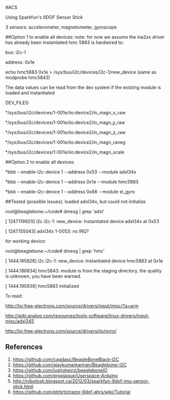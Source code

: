 #ACS

Using Sparkfun's 9DOF Sensor Stick

3 sensors: accelerometer, magnetometer, gyroscope

##Option 1 to enable all devices:
note: for now we assume the ina2xx driver has already been instantiated
hmc 5883 is hardwired to:

bus: i2c-1

address: 0x1e

echo hmc5883 0x1e > /sys/bus/i2c/devices/i2c-1/new_device (same as modprobe hmc5843)

The data values can be read from the dev system if the existing module is loaded and instantiated

DEV_FILES:

*/sys/bus/i2c/devices/1-001e/iio\:device2/in_magn_x_raw

*/sys/bus/i2c/devices/1-001e/iio\:device2/in_magn_y_raw

*/sys/bus/i2c/devices/1-001e/iio\:device2/in_magn_z_raw

*/sys/bus/i2c/devices/1-001e/iio\:device2/in_magn_raneg

*/sys/bus/i2c/devices/1-001e/iio\:device2/in_magn_scale

##Option 2 to enable all devices:

*bbb --enable-i2c-device 1 --address 0x53 --module adxl34x

*bbb --enable-i2c-device 1 --address 0x1e --module hmc5883

*bbb --enable-i2c-device 1 --address 0x68 --module st_gyro

##Tested (possible issues):
loaded adxl34x, but could not initialize

root@beaglebone:~/code# dmesg | grep 'adxl'

[ 1247.119920] i2c i2c-1: new_device: Instantiated device adxl34x at 0x53

[ 1247.155043] adxl34x 1-0053: no IRQ?

for working device:

root@beaglebone:~/code# dmesg | grep 'hmc'

[ 1444.165828] i2c i2c-1: new_device: Instantiated device hmc5883 at 0x1e

[ 1444.186834] hmc5843: module is from the staging directory, the quality is unknown, you have been warned.

[ 1444.195939] hmc5883 initialized

To read:

http://lxr.free-electrons.com/source/drivers/input/misc/?a=arm

http://wiki.analog.com/resources/tools-software/linux-drivers/input-misc/adxl345

http://lxr.free-electrons.com/source/drivers/iio/gyro/

## References
1. https://github.com/cagdasc/BeagleBoneBlack-I2C
2. https://github.com/ajaykumarkannan/Beaglebone-I2C
3. https://github.com/justjoheinz/beagleboneIO
4. https://github.com/prpplague/Userspace-Arduino
5. http://robotosh.blogspot.ca/2012/03/sparkfun-9dof-imu-sensor-stick.html
6. https://github.com/ptrbrtz/razor-9dof-ahrs/wiki/Tutorial

